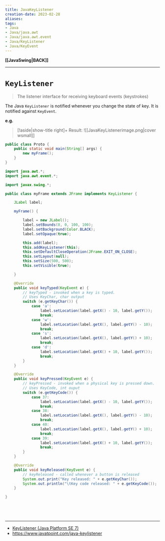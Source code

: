 ```yaml
---
title: JavaKeyListener
creation-date: 2023-02-28
aliases:
tags:
- Java
- Java/java.awt
- Java/java.awt.event
- Java/KeyListener
- Java/KeyEvent
---
```

**[[JavaSwing|BACK]]**

---
# `KeyListener`
> The listener interface for receiving keyboard events (keystrokes)

The Java `KeyListener` is notified whenever you change the state of key. It is notified against `KeyEvent`.

**e.g.**
>[!aside|show-title right]+ Result:
> ![[JavaKeyListenerimage.png|cover wsmall]]

```java
public class Proto {
    public static void main(String[] args) {
        new myFrame();
    }
}
```
```java
import java.awt.*;
import java.awt.event.*;

import javax.swing.*;

public class myFrame extends JFrame implements KeyListener {

    JLabel label;

    myFrame() {

        label = new JLabel();
        label.setBounds(0, 0, 100, 100);
        label.setBackground(Color.BLACK);
        label.setOpaque(true);

        this.add(label);
        this.addKeyListener(this);
        this.setDefaultCloseOperation(JFrame.EXIT_ON_CLOSE);
        this.setLayout(null);
        this.setSize(500, 500);
        this.setVisible(true);

    }

    @Override
    public void keyTyped(KeyEvent e) {
        // keyTyped - invoked when a key is typed.
        // Uses KeyChar, char output
        switch (e.getKeyChar()) {
            case 'a':
                label.setLocation(label.getX() - 10, label.getY());
                break;
            case 'w':
                label.setLocation(label.getX(), label.getY() - 10);
                break;
            case 's':
                label.setLocation(label.getX(), label.getY() + 10);
                break;
            case 'd':
                label.setLocation(label.getX() + 10, label.getY());
                break;
        }
    }

    @Override
    public void keyPressed(KeyEvent e) {
        // keyPressed - invoked when a physical key is pressed down.
        // Uses KeyCode, int ouput
        switch (e.getKeyCode()) {
            case 37:
                label.setLocation(label.getX() - 10, label.getY());
                break;
            case 38:
                label.setLocation(label.getX(), label.getY() - 10);
                break;
            case 40:
                label.setLocation(label.getX(), label.getY() + 10);
                break;
            case 39:
                label.setLocation(label.getX() + 10, label.getY());
                break;
        }
    }

    @Override
    public void keyReleased(KeyEvent e) {
        // keyReleased - called whenever a button is released
        System.out.print("Key released: " + e.getKeyChar());
        System.out.println("\tKey code released: " + e.getKeyCode());
    }

}
```

<br>

# 
---
- [KeyListener (Java Platform SE 7)](https://docs.oracle.com/javase/7/docs/api/java/awt/event/KeyListener.html)
- https://www.javatpoint.com/java-keylistener